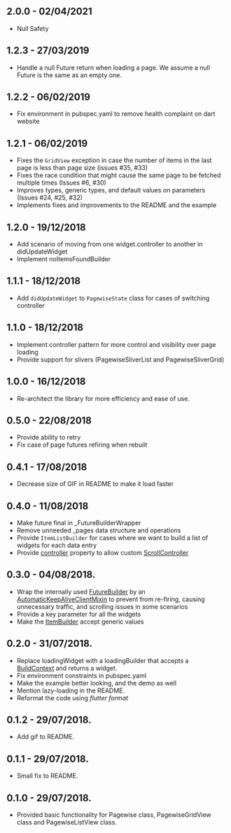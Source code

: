 ## 2.0.0 - 02/04/2021

- Null Safety

## 1.2.3 - 27/03/2019

- Handle a null Future return when loading a page. We assume a null Future is the same as an empty one.

## 1.2.2 - 06/02/2019

- Fix environment in pubspec.yaml to remove health complaint on dart website

## 1.2.1 - 06/02/2019

- Fixes the `GridView` exception in case the number of items in the last page is less than page size (issues #35, #33)
- Fixes the race condition that might cause the same page to be fetched multiple times (Issues #6, #30)
- Improves types, generic types, and default values on parameters (Issues #24, #25, #32)
- Implements fixes and improvements to the README and the example

## 1.2.0 - 19/12/2018

- Add scenario of moving from one widget.controller to another in didUpdateWidget
- Implement noItemsFoundBuilder

## 1.1.1 - 18/12/2018

- Add `didUpdateWidget` to `PagewiseState` class for cases of switching controller

## 1.1.0 - 18/12/2018

- Implement controller pattern for more control and visibility over page loading
- Provide support for slivers (PagewiseSliverList and PagewiseSliverGrid)

## 1.0.0 - 16/12/2018

- Re-architect the library for more efficiency and ease of use.

## 0.5.0 - 22/08/2018

- Provide ability to retry
- Fix case of page futures refiring when rebuilt

## 0.4.1 - 17/08/2018

- Decrease size of GIF in README to make it load faster

## 0.4.0 - 11/08/2018

- Make future final in \_FutureBuilderWrapper
- Remove unneeded \_pages data structure and operations
- Provide `ItemListBuilder` for cases where we want to build a list of widgets for each data entry
- Provide [controller](https://pub.dartlang.org/documentation/flutter_pagewise/latest/flutter_pagewise/Pagewise/errorBuilder.html) property to allow custom [ScrollController](https://docs.flutter.io/flutter/widgets/ScrollController-class.html)

## 0.3.0 - 04/08/2018.

- Wrap the internally used [FutureBuilder](https://docs.flutter.io/flutter/widgets/FutureBuilder-class.html) by an [AutomaticKeepAliveClientMixin](https://docs.flutter.io/flutter/widgets/AutomaticKeepAliveClientMixin-class.html) to prevent from re-firing, causing unnecessary traffic, and scrolling issues in some scenarios
- Provide a key parameter for all the widgets
- Make the [ItemBuilder](https://pub.dartlang.org/documentation/flutter_pagewise/latest/flutter_pagewise/ItemBuilder.html) accept generic values

## 0.2.0 - 31/07/2018.

- Replace loadingWidget with a loadingBuilder that accepts a [BuildContext](https://docs.flutter.io/flutter/widgets/BuildContext-class.html) and returns a widget.
- Fix environment constraints in pubspec.yaml
- Make the example better looking, and the demo as well
- Mention lazy-loading in the README.
- Reformat the code using _flutter format_

## 0.1.2 - 29/07/2018.

- Add gif to README.

## 0.1.1 - 29/07/2018.

- Small fix to README.

## 0.1.0 - 29/07/2018.

- Provided basic functionality for Pagewise class, PagewiseGridView class and PagewiseListView class.
